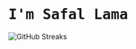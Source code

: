 # <samp>I'm **Safal Lama**</samp>

![GitHub Streaks](https://github-streaks-mqc9.onrender.com/streak/happilli/image?theme=midnight&cache_bust=1742549697)
